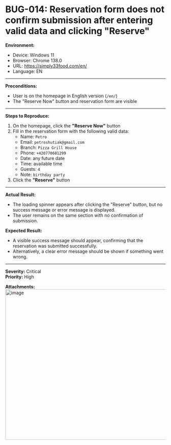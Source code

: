 # BUG-014: Reservation form does not confirm submission after entering valid data and clicking "Reserve"

**Environment:**
- Device: Windows 11  
- Browser: Chrome 138.0  
- URL: https://simply33food.com/en/  
- Language: EN  

---

**Preconditions:**
- User is on the homepage in English version (`/en/`)  
- The "Reserve Now" button and reservation form are visible  

---

**Steps to Reproduce:**
1. On the homepage, click the **"Reserve Now"** button  
2. Fill in the reservation form with the following valid data:  
   - Name: `Petro`  
   - Email: `petroshutiak@gmail.com`  
   - Branch: `Pizza Grill House`  
   - Phone: `+420770601299`  
   - Date: any future date  
   - Time: available time  
   - Guests: `4`  
   - Note: `birthday party`  
3. Click the **"Reserve"** button  

---

**Actual Result:**  
- The loading spinner appears after clicking the "Reserve" button, but no success message or error message is displayed.  
- The user remains on the same section with no confirmation of submission.

**Expected Result:**  
- A visible success message should appear, confirming that the reservation was submitted successfully.  
- Alternatively, a clear error message should be shown if something went wrong.

---

**Severity:** Critical  
**Priority:** High

**Attachments:** <br><img width="956" height="472" alt="image" src="https://github.com/user-attachments/assets/5e9e7a9c-58c8-4625-ac8c-db3a624a3fda" />

